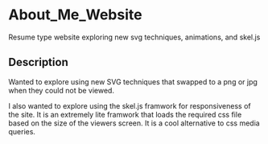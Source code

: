 About_Me_Website
================

Resume type website exploring new svg techniques, animations, and skel.js

## Description
Wanted to explore using new SVG techniques that swapped to a png or jpg when they could not be viewed.

I also wanted to explore using the skel.js framwork for responsiveness of the site. It is an extremely
lite framwork that loads the required css file based on the size of the viewers screen.  It is a cool 
alternative to css media queries.
